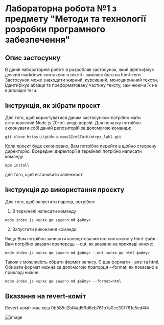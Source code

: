# Лабораторна робота №1 з предмету "Методи та технології розробки програмного забезпечення"

## Опис застосунку
В даній лабораторній роботі я розробляв застосунок, який ідентифікує деякий markdown синтаксис в тексті і замінює його на html-теги. Застосунок може знаходити жирний, курсивний, моноширинний тексти, ідентифікує абзаци та преформатовану частину тексту, замінюючи їх на відповідні теги.

## Інструкція, як зібрати проєкт
Для того, щоб користуватися даним застосунком потрібно мати встановлений Node.js 20-ої і вище версій. Для початку потрібно склонувати собі даний репозиторій за допомогою команди:
```
git clone https://github.com/GIroSTarK/mtrpz_lab2.git
```
Коли проєкт буде склоновано, Вам потрібно перейти в щойно створену директорію. Всередині директорії в терміналі потрібно написати команду 
```
npm install
```
для того, щоб встановити залежності

## Інструкція до використання проєкту
Для того, щоб запустити парсер, потрібно:

1. В терміналі написати команду 
```
node index.js <шлях до вашого md файлу>
```
2. Запустити виконання команди

Якщо Вам потрібно записати конвертований md синтаксис у html-файл - Вам потрібно вказати прапорець --out, як вказано на прикладі нижче:

```
node index.js <шлях до вашого md файлу> --out <шлях до html файлу>
```

Також є можливість обрати формат запису. Є два формати - ansi та html. Обирати формат можна за допомогою прапорця --format, як показано в прикладі нижче:

```
node index.js <шлях до вашого md файлу> --format=html
```

## Вказання на revert-коміт
Revert-коміт має хеш 0b585c2bf4ad59d6eb761b7a0cc301761c5ed4f4

![image](https://github.com/GIroSTarK/mtrpz_lab1/assets/122596697/920e9415-85fb-4ecc-b6f2-187dcbe836d5)
